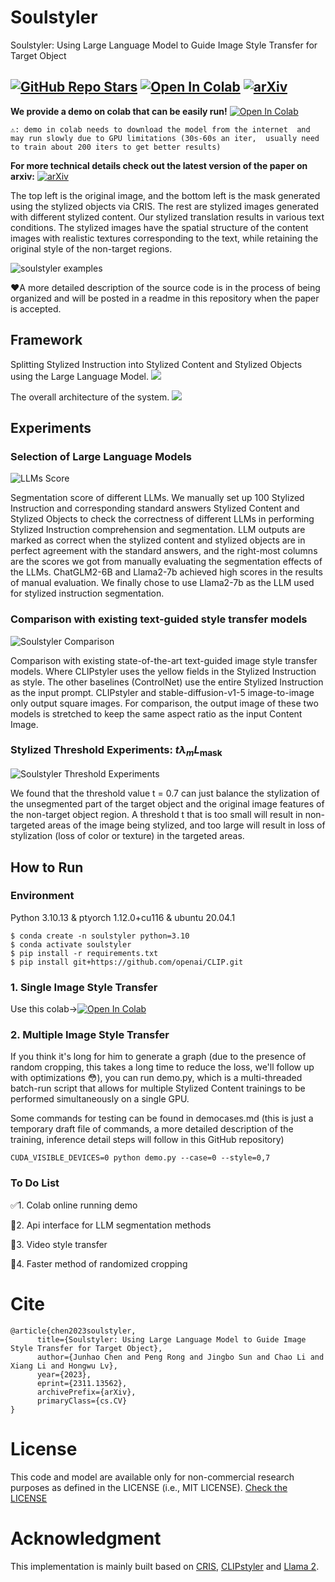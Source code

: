 # Soulstyler
Soulstyler: Using Large Language Model to Guide Image Style Transfer for Target Object

[![GitHub Repo Stars](https://img.shields.io/github/stars/yisuanwang/Soulstyler?label=stars&logo=github&color=brightgreen)](https://github.com/yisuanwang/Soulstyler)
[![Open In Colab](https://colab.research.google.com/assets/colab-badge.svg)](https://colab.research.google.com/drive/1cn4W7IlooDk5X9JXBvsENRtExKJShb98#scrollTo=F0LyDZnKoTuT)
[![arXiv](https://img.shields.io/badge/arXiv-2311.13562-b31b1b.svg?style=flat-square)](https://arxiv.org/abs/2311.13562)
---

**We provide a demo on colab that can be easily run!** [![Open In Colab](https://colab.research.google.com/assets/colab-badge.svg)](https://colab.research.google.com/drive/1cn4W7IlooDk5X9JXBvsENRtExKJShb98#scrollTo=F0LyDZnKoTuT)


``⚠: demo in colab needs to download the model from the internet 
and may run slowly due to GPU limitations (30s-60s an iter, 
usually need to train about 200 iters to get better results)``


**For more technical details check out the latest version of the paper on arxiv:** [![arXiv](https://img.shields.io/badge/arXiv-2311.13562-b31b1b.svg?style=flat-square)](https://arxiv.org/abs/2311.13562)

The top left is the original image, and the bottom left is the mask generated using the stylized objects via CRIS. The rest are stylized images generated with different stylized content. Our stylized translation results in various text conditions. The stylized images have the spatial structure of the content images with realistic textures corresponding to the text, while retaining the original style of the non-target regions.

![soulstyler examples](./img/examples.jpg)

❤A more detailed description of the source code is in the process of being organized and will be posted in a readme in this repository when the paper is accepted.

## Framework

Splitting Stylized Instruction into Stylized Content and Stylized Objects using the Large Language Model.
![](./img/soulllm.jpg)


The overall architecture of the system.
![](./img/soulstructure.jpg)


## Experiments
### Selection of Large Language Models

![LLMs Score](./img/llmscore.jpg)

Segmentation score of different LLMs. 
We manually set up 100 Stylized Instruction and corresponding standard answers Stylized Content and Stylized Objects to check the correctness of different LLMs in performing Stylized Instruction comprehension and segmentation.
LLM outputs are marked as correct when the stylized content and stylized objects are in perfect agreement with the standard answers, and the right-most columns are the scores we got from manually evaluating the segmentation effects of the LLMs.
ChatGLM2-6B and Llama2-7b achieved high scores in the results of manual evaluation. We finally chose to use Llama2-7b as the LLM used for stylized instruction segmentation.



### Comparison with existing text-guided style transfer models

![Soulstyler Comparison](./img/comp.jpg)

Comparison with existing state-of-the-art text-guided image style transfer models. Where CLIPstyler uses the yellow fields in the Stylized Instruction as style. The other baselines (ControlNet) use the entire Stylized Instruction as the input prompt. CLIPstyler and stable-diffusion-v1-5 image-to-image only output square images. For comparison, the output image of these two models is stretched to keep the same aspect ratio as the input Content Image.

### Stylized Threshold Experiments: $t \lambda_m L_{\text{mask}}$

![Soulstyler Threshold Experiments](./img/expt.jpg)

We found that the threshold value t = 0.7 can just balance the stylization of the unsegmented part of the target object and the original image features of the non-target object region. A threshold t that is too small will result in non-targeted areas of the image being stylized, and too large will result in loss of stylization (loss of color or texture) in the targeted areas.

## How to Run

### Environment
Python 3.10.13 & ptyorch 1.12.0+cu116 & ubuntu 20.04.1
```
$ conda create -n soulstyler python=3.10
$ conda activate soulstyler
$ pip install -r requirements.txt
$ pip install git+https://github.com/openai/CLIP.git
```

### 1. Single Image Style Transfer
Use this colab->[![Open In Colab](https://colab.research.google.com/assets/colab-badge.svg)](https://colab.research.google.com/drive/1cn4W7IlooDk5X9JXBvsENRtExKJShb98#scrollTo=F0LyDZnKoTuT)


### 2. Multiple Image Style Transfer
If you think it's long for him to generate a graph (due to the presence of random cropping, this takes a long time to reduce the loss, we'll follow up with optimizations 😳), you can run demo.py, which is a multi-threaded batch-run script that allows for multiple Stylized Content trainings to be performed simultaneously on a single GPU.

Some commands for testing can be found in democases.md (this is just a temporary draft file of commands, a more detailed description of the training, inference detail steps will follow in this GitHub repository)

```
CUDA_VISIBLE_DEVICES=0 python demo.py --case=0 --style=0,7
```

### To Do List
✅1. Colab online running demo

🔘2. Api interface for LLM segmentation methods

🔘3. Video style transfer

🔘4. Faster method of randomized cropping



# Cite
```
@article{chen2023soulstyler,
      title={Soulstyler: Using Large Language Model to Guide Image Style Transfer for Target Object}, 
      author={Junhao Chen and Peng Rong and Jingbo Sun and Chao Li and Xiang Li and Hongwu Lv},
      year={2023},
      eprint={2311.13562},
      archivePrefix={arXiv},
      primaryClass={cs.CV}
}

```

# License
This code and model are available only for non-commercial research purposes as defined in the LICENSE (i.e., MIT LICENSE). 
[Check the LICENSE](./LICENSE)

# Acknowledgment
This implementation is mainly built based on [CRIS](https://github.com/DerrickWang005/CRIS.pytorch), [CLIPstyler](https://github.com/cyclomon/CLIPstyler) and [Llama 2](https://github.com/facebookresearch/llama).
